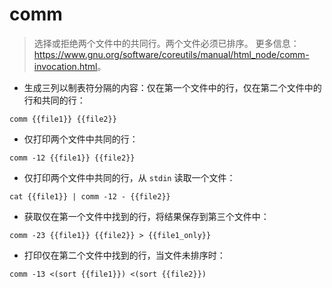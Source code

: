 # comm

> 选择或拒绝两个文件中的共同行。两个文件必须已排序。
> 更多信息：<https://www.gnu.org/software/coreutils/manual/html_node/comm-invocation.html>。

- 生成三列以制表符分隔的内容：仅在第一个文件中的行，仅在第二个文件中的行和共同的行：

`comm {{file1}} {{file2}}`

- 仅打印两个文件中共同的行：

`comm -12 {{file1}} {{file2}}`

- 仅打印两个文件中共同的行，从 `stdin` 读取一个文件：

`cat {{file1}} | comm -12 - {{file2}}`

- 获取仅在第一个文件中找到的行，将结果保存到第三个文件中：

`comm -23 {{file1}} {{file2}} > {{file1_only}}`

- 打印仅在第二个文件中找到的行，当文件未排序时：

`comm -13 <(sort {{file1}}) <(sort {{file2}})`